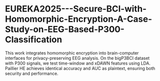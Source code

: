 # EUREKA2025---Secure-BCI-with-Homomorphic-Encryption-A-Case-Study-on-EEG-Based-P300-Classification
This work integrates homomorphic encryption into brain-computer interfaces for privacy-preserving EEG analysis. On the bigP3BCI dataset with P300 signals, we test time-window and xDAWN features using LDA. Paillier HE achieves identical accuracy and AUC as plaintext, ensuring both security and performance.
